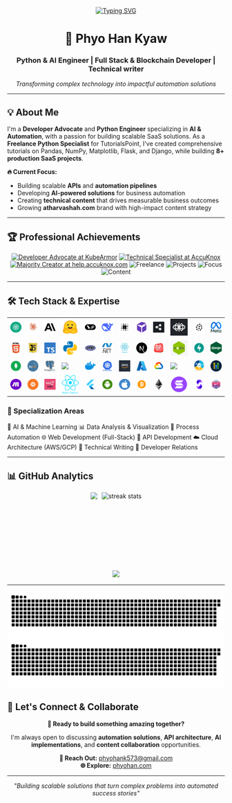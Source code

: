 <div align="center">
  
[![Typing SVG](https://readme-typing-svg.demolab.com/?lines=Full+Stack+Developer+%26+Python+Engineer;AI+%26+Automation+Specialist;Building+Blockchain+%26+AI+Solutions;Welcome+to+my+GitHub+Profile!&font=Fira%20Code&center=true&width=800&height=100&color=f75c7e&vCenter=true&pause=1000&size=22)](https://git.io/typing-svg)

# **🚀 Phyo Han Kyaw**
### **Python & AI Engineer | Full Stack & Blockchain Developer | Technical writer**
*Transforming complex technology into impactful automation solutions*

<!-- [![Website](https://img.shields.io/badge/Website-000000?style=for-the-badge&logo=About.me&logoColor=white)](https://atharvashah.com)
[![LinkedIn](https://img.shields.io/badge/LinkedIn-0077B5?style=for-the-badge&logo=linkedin&logoColor=white)](https://www.linkedin.com/in/atharva-shah-tech/)
[![Twitter](https://img.shields.io/badge/Twitter-1DA1F2?style=for-the-badge&logo=twitter&logoColor=white)](https://x.com/cultist_dev)
[![Blog](https://img.shields.io/badge/Substack-FF6719?style=for-the-badge&logo=substack&logoColor=white)](https://blog.atharvashah.com)
[![Store](https://img.shields.io/badge/Gumroad-36C5F0?style=for-the-badge&logo=gumroad&logoColor=white)](https://store.atharvashah.com)

![Profile Views](https://komarev.com/ghpvc/?username=HighnessAtharva&color=blueviolet&style=for-the-badge) -->

</div>

---

## **💡 About Me**

I'm a **Developer Advocate** and **Python Engineer** specializing in **AI & Automation**, with a passion for building scalable SaaS solutions. As a **Freelance Python Specialist** for TutorialsPoint, I've created comprehensive tutorials on Pandas, NumPy, Matplotlib, Flask, and Django, while building **8+ production SaaS projects**.

**🔥 Current Focus:**
- Building scalable **APIs** and **automation pipelines**
- Developing **AI-powered solutions** for business automation  
- Creating **technical content** that drives measurable business outcomes
- Growing **atharvashah.com** brand with high-impact content strategy

---

## **🏆 Professional Achievements**

<div align="center">

[![Developer Advocate at KubeArmor](https://img.shields.io/badge/Developer%20Advocate-KubeArmor-blueviolet?style=for-the-badge&logo=github&logoColor=white)](https://kubearmor.io)
[![Technical Specialist at AccuKnox](https://img.shields.io/badge/Technical%20Specialist-AccuKnox-009688?style=for-the-badge&logo=cloudflare&logoColor=white)](https://accuknox.com)
[![Majority Creator at help.accuknox.com](https://img.shields.io/badge/Majority%20Creator-help.accuknox.com-orange?style=for-the-badge&logo=bookstack&logoColor=white)](https://help.accuknox.com)
![Freelance](https://img.shields.io/badge/TutorialsPoint-Python%20Specialist-success?style=for-the-badge&logo=python&logoColor=white)
![Projects](https://img.shields.io/badge/SaaS%20Projects-8%2B%20Built-blue?style=for-the-badge&logo=rocket&logoColor=white)
![Focus](https://img.shields.io/badge/Specialization-AI%20%26%20Automation-purple?style=for-the-badge&logo=brain&logoColor=white)
![Content](https://img.shields.io/badge/Technical-Content%20Creator-orange?style=for-the-badge&logo=hashnode&logoColor=white)

</div>

---

## **🛠️ Tech Stack & Expertise**

<!-- <div align="center">
  <img src="https://skillicons.dev/icons?i=python,javascript,react,nodejs,flask,django,fastapi,aws,docker,mongodb,postgres,redis&perline=6" alt="Tech Stack" />
</div> -->
<table>
  <tr>
    <td><img src="https://github.com/lucyhunter9411/profile_icon/blob/main/AI/openai.png?raw=true" width="200"></td>
    <td><img src="https://github.com/lucyhunter9411/profile_icon/blob/main/AI/claude.png?raw=true" width="200"></td>
    <td><img src="https://github.com/lucyhunter9411/profile_icon/blob/main/AI/anthrophic.png?raw=true" width="200"></td>
    <td><img src="https://github.com/lucyhunter9411/profile_icon/blob/main/AI/huggingface.png?raw=true" width="200"></td>
    <td><img src="https://github.com/lucyhunter9411/profile_icon/blob/main/AI/langchain.png?raw=true" width="200"></td>
    <td><img src="https://github.com/lucyhunter9411/profile_icon/blob/main/AI/deepseek.png?raw=true" width="200"></td>
    <td><img src="https://github.com/lucyhunter9411/profile_icon/blob/main/AI/retellai.png?raw=true" width="200"></td>
    <td><img src="https://github.com/lucyhunter9411/profile_icon/blob/main/AI/runpod.png?raw=true" width="200"></td>
    <td><img src="https://github.com/lucyhunter9411/profile_icon/blob/main/AI/botpress.png?raw=true" width="200"></td>
    <td><img src="https://github.com/lucyhunter9411/profile_icon/blob/main/AI/voiceflow.png?raw=true" width="200"></td>
    <td><img src="https://github.com/lucyhunter9411/profile_icon/blob/main/AI/pinecone.png?raw=true" width="200"></td>
    <td><img src="https://github.com/lucyhunter9411/profile_icon/blob/main/AI/faiss.png?raw=true" width="200"></td>
  </tr>
  <tr>
    <td><img src="https://raw.githubusercontent.com/devicons/devicon/master/icons/html5/html5-original-wordmark.svg?raw=true" width="200"></td>
    <td><img src="https://github.com/lucyhunter9411/profile_icon/blob/main/javascript.png?raw=true" width="200"></td>
    <td><img src="https://github.com/lucyhunter9411/profile_icon/blob/main/typescript.png?raw=true" width="200"></td>
    <td><img src="https://github.com/lucyhunter9411/profile_icon/blob/main/python.png?raw=true" width="200"></td>
    <td><img src="https://raw.githubusercontent.com/devicons/devicon/master/icons/php/php-original.svg?raw=true" width="200"></td>
    <td><img src="https://raw.githubusercontent.com/devicons/devicon/master/icons/dot-net/dot-net-original-wordmark.svg" width="200"></td>
    <td><img src="https://github.com/lucyhunter9411/profile_icon/blob/main/react.png?raw=true" width="200"></td>
    <td><img src="https://github.com/lucyhunter9411/profile_icon/blob/main/next.png?raw=true" width="200"></td>
    <td><img src="https://github.com/lucyhunter9411/profile_icon/blob/main/laravel.png?raw=true" width="200"></td>
    <td><img src="https://github.com/lucyhunter9411/profile_icon/blob/main/node.png?raw=true" width="200"></td>
    <td><img src="https://github.com/lucyhunter9411/profile_icon/blob/main/fastapi.png?raw=true" width="200"></td>
    <td><img src="https://github.com/lucyhunter9411/profile_icon/blob/main/django.png?raw=true" width="200"></td>
  </tr>
  <tr>
    <td><img src="https://github.com/lucyhunter9411/profile_icon/blob/main/mongodb.png?raw=true" width="200"></td>
    <td><img src="https://github.com/lucyhunter9411/profile_icon/blob/main/mysql.png?raw=true" width="200"></td>
    <td><img src="https://github.com/lucyhunter9411/profile_icon/blob/main/postgresql.png?raw=true" width="200"></td>
    <td><img src="https://www.vectorlogo.zone/logos/git-scm/git-scm-icon.svg" width="200"></td>
    <td><img src="https://github.com/lucyhunter9411/profile_icon/blob/main/docker.png?raw=true" width="200"></td>
    <td><img src="https://github.com/lucyhunter9411/profile_icon/blob/main/kubernetes.png?raw=true" width="200"></td>
    <td><img src="https://github.com/lucyhunter9411/profile_icon/blob/main/aws.png?raw=true" width="200"></td>
    <td><img src="https://github.com/lucyhunter9411/profile_icon/blob/main/azure.png?raw=true" width="200"></td>
    <td><img src="https://github.com/lucyhunter9411/profile_icon/blob/main/google_cloud.png?raw=true" width="200"></td>
    <td><img src="https://www.vectorlogo.zone/logos/firebase/firebase-icon.svg?raw=true" width="200"></td>
    <td><img src="https://github.com/lucyhunter9411/profile_icon/blob/main/CRM.png?raw=true" width="200"></td>
    <td><img src="https://github.com/lucyhunter9411/profile_icon/blob/main/ghl.png?raw=true" width="200"></td>
  </tr>
  <tr>
    <td><img src="https://github.com/lucyhunter9411/profile_icon/blob/main/AI/make.png?raw=true" width="200"></td>
    <td><img src="https://github.com/lucyhunter9411/profile_icon/blob/main/AI/zapier.png?raw=true" width="200"></td>
    <td><img src="https://github.com/lucyhunter9411/profile_icon/blob/main/AI/n8n.png?raw=true" width="200"></td>
    <td><img src="https://github.com/lucyhunter9411/profile_icon/blob/main/react_native.png" width="200"></td>
    <td><img src="https://github.com/lucyhunter9411/profile_icon/blob/main/flutter.png?raw=true" width="200"></td>
    <td><img src="https://github.com/lucyhunter9411/profile_icon/blob/main/android.png?raw=true" width="200"></td>
    <td><img src="https://github.com/lucyhunter9411/profile_icon/blob/main/iOS.png?raw=true" width="200"></td>
    <td><img src="https://github.com/lucyhunter9411/profile_icon/blob/main/blockchain/bitcoin.png?raw=true" width="200"></td>
    <td><img src="https://github.com/lucyhunter9411/profile_icon/blob/main/blockchain/ethereum.png?raw=true" width="200"></td>
    <td><img src="https://github.com/lucyhunter9411/profile_icon/blob/main/blockchain/solana.png?raw=true" width="200"></td>
    <td><img src="https://github.com/lucyhunter9411/profile_icon/blob/main/blockchain/solidity.png?raw=true" width="200"></td>
    <td><img src="https://github.com/lucyhunter9411/profile_icon/blob/main/blockchain/NFT.jpg?raw=true" width="200"></td>
  </tr>
</table>

### **🎯 Specialization Areas**
🤖 AI & Machine Learning 📊 Data Analysis & Visualization
🔧 Process Automation 🌐 Web Development (Full-Stack)
🚀 API Development ☁️ Cloud Architecture (AWS/GCP)
📝 Technical Writing 🎯 Developer Relations

---

## **📊 GitHub Analytics**


<div align="center" style="display: flex; justify-content: center; flex-wrap: wrap; gap: 10px;">
  <img height="180em" src="https://github-readme-stats.vercel.app/api/top-langs/?username=HighnessAtharva&layout=compact&langs_count=8&theme=tokyonight&hide_border=true&bg_color=0D1117"/>
  <img height="180em" src="https://streak-stats.demolab.com/?user=HighnessAtharva&theme=tokyonight&hide_border=true&background=0D1117" alt="streak stats"/>
</div>

<div align="center">
  <img src="https://github-profile-trophy.vercel.app/?username=HighnessAtharva&theme=tokyonight&no-frame=true&no-bg=true&margin-w=4" />
</div>

---
![github contribution grid snake animation](https://raw.githubusercontent.com/nftknight/nftknight/output/github-contribution-grid-snake-dark.svg#gh-dark-mode-only)
![github contribution grid snake animation](https://raw.githubusercontent.com/nftknight/nftknight/output/github-contribution-grid-snake.svg#gh-light-mode-only)
## **💼 Let's Connect & Collaborate**

<div align="center">
  
**🚀 Ready to build something amazing together?**

I'm always open to discussing **automation solutions**, **API architecture**, **AI implementations**, and **content collaboration** opportunities.

**📧 Reach Out:** [phyohank573@gmail.com](mailto:phyohank573@gmail.com)  
**🌐 Explore:** [phyohan.com](https://phyohan.netlify.app/) 

---

*"Building scalable solutions that turn complex problems into automated success stories"*

</div>
